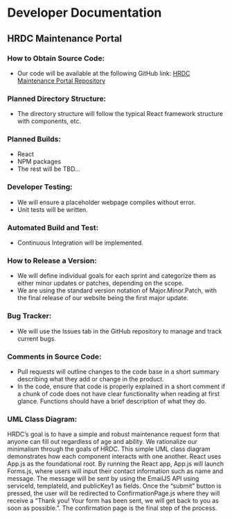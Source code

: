 # Developer Documentation

## HRDC Maintenance Portal

### How to Obtain Source Code:
- Our code will be available at the following GitHub link: [HRDC Maintenance Portal Repository](https://github.com/423s24/Group_4)

### Planned Directory Structure:
- The directory structure will follow the typical React framework structure with components, etc.

### Planned Builds:
- React
- NPM packages
- The rest will be TBD...

### Developer Testing:
- We will ensure a placeholder webpage compiles without error.
- Unit tests will be written.

### Automated Build and Test:
- Continuous Integration will be implemented.

### How to Release a Version:
- We will define individual goals for each sprint and categorize them as either minor updates or patches, depending on the scope.
- We are using the standard version notation of Major.Minor.Patch, with the final release of our website being the first major update.

### Bug Tracker:
- We will use the Issues tab in the GitHub repository to manage and track current bugs.

### Comments in Source Code:
- Pull requests will outline changes to the code base in a short summary describing what they add or change in the product.
- In the code, ensure that code is properly explained in a short comment if a chunk of code does not have clear functionality when reading at first glance. Functions should have a brief description of what they do.

### UML Class Diagram:
HRDC’s goal is to have a simple and robust maintenance request form that anyone can fill out regardless of age and ability. We rationalize our minimalism through the goals of HRDC. This simple UML class diagram demonstrates how each component interacts with one another. React uses App.js as the foundational root. By running the React app, App.js will launch Forms.js, where users will input their contact information such as name and message. The message will be sent by using the EmailJS API using serviceId, templateId, and publicKey1 as fields. Once the “submit” button is pressed, the user will be redirected to ConfirmationPage.js where they will receive a “Thank you! Your form has been sent, we will get back to you as soon as possible.”. The confirmation page is the final step of the process.

